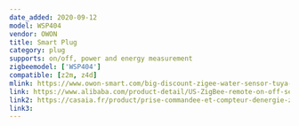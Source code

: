 ```yaml
---
date_added: 2020-09-12
model: WSP404
vendor: OWON
title: Smart Plug
category: plug
supports: on/off, power and energy measurement
zigbeemodel: ['WSP404']
compatible: [z2m, z4d]
mlink: https://www.owon-smart.com/big-discount-zigee-water-sensor-tuya-wifi-smart-plug-us-wsp-404-ty-owon-2-product/
link: https://www.alibaba.com/product-detail/US-ZigBee-remote-on-off-setting_62496574196.html
link2: https://casaia.fr/product/prise-commandee-et-compteur-denergie-zigbee/
link3: 
---
```

